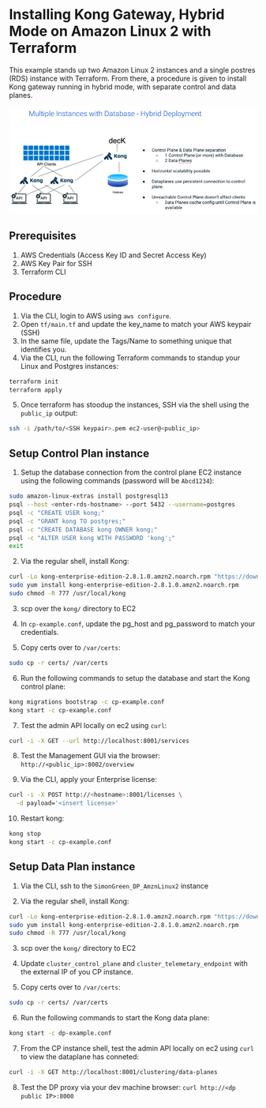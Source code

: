 Installing Kong Gateway, Hybrid Mode on Amazon Linux 2 with Terraform
===========================================================

This example stands up two Amazon Linux 2 instances and a single postres (RDS) instance with Terraform.  From there, a procedure is given to install Kong gateway running in hybrid mode, with separate control and data planes.

![](images/hybrid-diagram.png "hybrid diagram")


## Prerequisites
1. AWS Credentials (Access Key ID and Secret Access Key)
2. AWS Key Pair for SSH
3. Terraform CLI

## Procedure

1. Via the CLI, login to AWS using `aws configure`.
2. Open `tf/main.tf` and update the key_name to match your AWS keypair (SSH)
3. In the same file, update the Tags/Name to something unique that identifies you.
4. Via the CLI, run the following Terraform commands to standup your Linux and Postgres instances:

```bash
terraform init
terraform apply
```

5. Once terraform has stoodup the instances, SSH via the shell using the `public_ip` output:

```bash
ssh -i /path/to/<SSH keypair>.pem ec2-user@<public_ip>
```

## Setup Control Plan instance

1. Setup the database connection from the control plane EC2 instance using the following commands (password will be `Abcd1234`):

```bash
sudo amazon-linux-extras install postgresql13
psql --host <enter-rds-hostname> --port 5432 --username=postgres
psql -c "CREATE USER kong;"
psql -c "GRANT kong TO postgres;"
psql -c "CREATE DATABASE kong OWNER kong;"
psql -c "ALTER USER kong WITH PASSWORD 'kong';"
exit
```

2. Via the regular shell, install Kong:

```bash
curl -Lo kong-enterprise-edition-2.8.1.0.amzn2.noarch.rpm "https://download.konghq.com/gateway-2.x-amazonlinux-2/Packages/k/kong-enterprise-edition-2.8.1.0.amzn2.noarch.rpm"
sudo yum install kong-enterprise-edition-2.8.1.0.amzn2.noarch.rpm
sudo chmod -R 777 /usr/local/kong
```

3.  scp over the `kong/` directory to EC2 

4. In `cp-example.conf`, update the pg_host and pg_password to match your credentials.

5. Copy certs over to `/var/certs`:

```bash
sudo cp -r certs/ /var/certs
```

6. Run the following commands to setup the database and start the Kong control plane:

```bash
kong migrations bootstrap -c cp-example.conf 
kong start -c cp-example.conf
```

7. Test the admin API locally on ec2 using `curl`:

```bash
curl -i -X GET --url http://localhost:8001/services
```

8. Test the Management GUI via the browser: `http://<public_ip>:8002/overview`

9. Via the CLI, apply your Enterprise license:

```bash
curl -i -X POST http://<hostname>:8001/licenses \
  -d payload='<insert license>'
```

10. Restart kong:

```bash
kong stop
kong start -c cp-example.conf
```

## Setup Data Plan instance

1. Via the CLI, ssh to the `SimonGreen_DP_AmznLinux2` instance 

2. Via the regular shell, install Kong:

```bash
curl -Lo kong-enterprise-edition-2.8.1.0.amzn2.noarch.rpm "https://download.konghq.com/gateway-2.x-amazonlinux-2/Packages/k/kong-enterprise-edition-2.8.1.0.amzn2.noarch.rpm"
sudo yum install kong-enterprise-edition-2.8.1.0.amzn2.noarch.rpm
sudo chmod -R 777 /usr/local/kong
```

3.  scp over the `kong/` directory to EC2 

4. Update `cluster_control_plane` and `cluster_telemetary_endpoint` with the external IP of you CP instance.

5. Copy certs over to `/var/certs`:

```bash
sudo cp -r certs/ /var/certs
```

6. Run the following commands to start the Kong data plane:

```bash
kong start -c dp-example.conf
```

7. From the CP instance shell, test the admin API locally on ec2 using `curl` to view the dataplane has conneted:

```bash
curl -i -X GET http://localhost:8001/clustering/data-planes
```

8. Test the DP proxy via your dev machine browser: `curl http://<dp public IP>:8000`